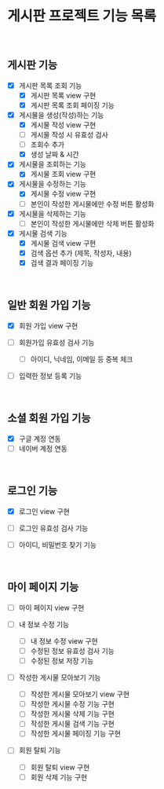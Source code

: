 # 게시판 프로젝트 기능 목록

<br>

## 게시판 기능
  -[X] 게시판 목록 조회 기능
    -[X] 게시판 목록 view 구현
    -[X] 게시판 목록 조회 페이징 기능

  -[X] 게시물을 생성(작성)하는 기능
    -[X] 게시물 작성 view 구현
    -[ ] 게시물 작성 시 유효성 검사
    -[ ] 조회수 추가
    -[X] 생성 날짜 & 시간
    
  -[X] 게시물을 조회하는 기능
    -[X] 게시물 조회 view 구현
    
  -[X] 게시물을 수정하는 기능
    -[X] 게시물 수정 view 구현
    -[ ] 본인이 작성한 게시물에만 수정 버튼 활성화
    
  -[X] 게시물을 삭제하는 기능
    -[ ] 본인이 작성한 게시물에만 삭제 버튼 활성화
  
  -[X] 게시물 검색 기능
    -[X] 게시물 검색 view 구현
    -[X] 검색 옵션 추가 (제목, 작성자, 내용)
    -[X] 검색 결과 페이징 기능
  
<br>

## 일반 회원 가입 기능
  -[X] 회원 가입 view 구현
  
  -[ ] 회원가입 유효성 검사 기능
    -[ ] 아이디, 닉네임, 이메일 등 중복 체크
    
  -[ ] 입력한 정보 등록 기능
  
<br>
  
## 소셜 회원 가입 기능
  -[X] 구글 계정 연동
  -[ ] 네이버 계정 연동

<br>

## 로그인 기능
  -[X] 로그인 view 구현

  -[ ] 로그인 유효성 검사 기능
  
  -[ ] 아이디, 비밀번호 찾기 기능
  
<br>

## 마이 페이지 기능
  -[ ] 마이 페이지 view 구현
  
  -[ ] 내 정보 수정 기능
    -[ ] 내 정보 수정 view 구현
    -[ ] 수정된 정보 유효성 검사 기능
    -[ ] 수정된 정보 저장 기능
    
  -[ ] 작성한 게시물 모아보기 기능
    -[ ] 작성한 게시물 모아보기 view 구현
    -[ ] 작성한 게시물 수정 기능 구현
    -[ ] 작성한 게시물 삭제 기능 구현
    -[ ] 작성한 게시물 검색 기능 구현
    -[ ] 작성한 게시물 페이징 기능 구현
    
  -[ ] 회원 탈퇴 기능
    -[ ] 회원 탈퇴 view 구현
    -[ ] 회원 삭제 기능 구현
